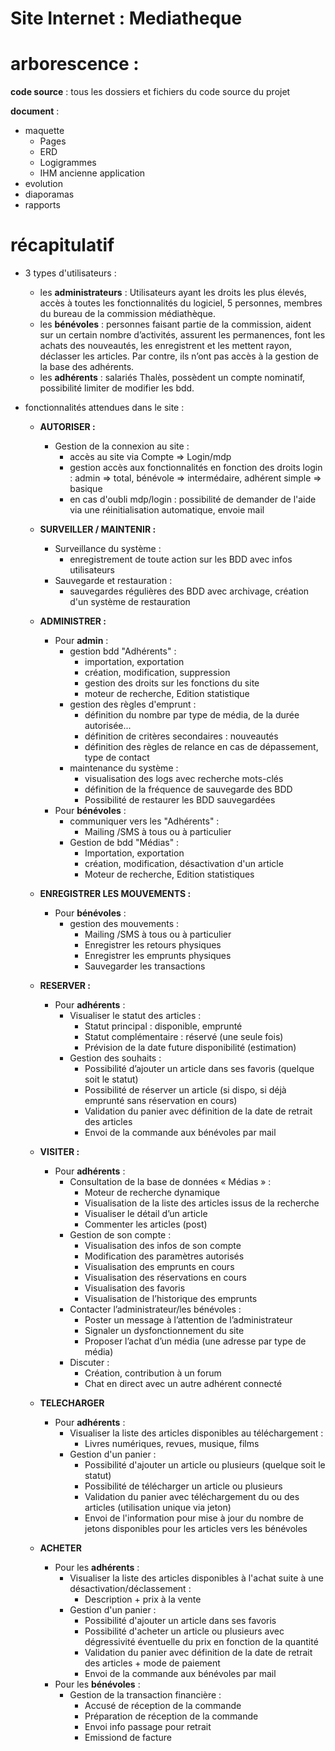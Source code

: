 # Site Internet : Mediatheque


# arborescence :

**code source** : tous les dossiers et fichiers du code source du projet

**document** : 
 - maquette
   - Pages
   - ERD
   - Logigrammes
   - IHM ancienne application
 - evolution
 - diaporamas
 - rapports
 
 
# récapitulatif

- 3 types d'utilisateurs :

    -  les **administrateurs** : Utilisateurs ayant les droits les plus élevés, accès à toutes les fonctionnalités du logiciel, 5 personnes, membres du bureau de la commission médiathèque.
    -  les **bénévoles** : personnes faisant partie de la commission, aident sur un certain nombre d’activités, assurent les permanences, font les achats des nouveautés, les enregistrent et les mettent rayon, déclasser les articles. Par contre, ils n’ont pas accès à la gestion de la base des adhérents.
    -  les **adhérents** : salariés Thalès, possèdent un compte nominatif, possibilité limiter de modifier les bdd.
      

- fonctionnalités attendues dans le site :

     - **AUTORISER :**
        - Gestion de la connexion au site :
          - accès au site via Compte =>  Login/mdp
          - gestion accès aux fonctionnalités en fonction des droits login : admin => total, bénévole => intermédaire, adhérent simple => basique
          - en cas d'oubli mdp/login : possibilité de demander de l'aide via une réinitialisation automatique, envoie mail
            
     - **SURVEILLER / MAINTENIR :**
        - Surveillance du système : 
          - enregistrement de toute action sur les BDD avec infos utilisateurs
        - Sauvegarde et restauration : 
          - sauvegardes régulières des BDD avec archivage, création d'un système de restauration
            
     - **ADMINISTRER :** 
        - Pour **admin** : 
          - gestion bdd "Adhérents" :
             - importation, exportation
             - création, modification, suppression
             - gestion des droits sur les fonctions du site
             - moteur de recherche, Edition statistique
          - gestion des règles d'emprunt :
             - définition du nombre par type de média, de la durée autorisée...
             - définition de critères secondaires : nouveautés
             - définition des règles de relance en cas de dépassement, type de contact
           - maintenance du système :
             - visualisation des logs avec recherche mots-clés
             - définition de la fréquence de sauvegarde des BDD
             - Possibilité de restaurer les BDD sauvegardées
        - Pour **bénévoles** : 
           - communiquer vers les "Adhérents" :
             - Mailing /SMS à tous ou à particulier
           - Gestion de bdd "Médias" :
             - Importation, exportation
             - création, modification, désactivation d'un article
             - Moteur de recherche, Edition statistiques 
              
     - **ENREGISTRER LES MOUVEMENTS :** 
        - Pour **bénévoles** : 
           - gestion des mouvements :
             - Mailing /SMS à tous ou à particulier
             - Enregistrer les retours physiques
             - Enregistrer les emprunts physiques
             - Sauvegarder les transactions  
             
     - **RESERVER :** 
        - Pour **adhérents** : 
           - Visualiser le statut des articles :
             - Statut principal : disponible, emprunté
             - Statut complémentaire : réservé (une seule fois)
             - Prévision de la date future disponibilité (estimation)
           - Gestion des souhaits :
             - Possibilité d’ajouter un article dans ses favoris (quelque soit le statut)
             - Possibilité de réserver un article (si dispo, si déjà emprunté sans réservation en cours)
             - Validation du panier avec définition de la date de retrait des articles
             - Envoi de la commande aux bénévoles par mail
             
     - **VISITER :** 
        - Pour **adhérents** : 
           - Consultation de la base de données « Médias » :
             - Moteur de recherche dynamique
             - Visualisation de la liste des articles issus de la recherche
             - Visualiser le détail d’un article
             - Commenter les articles (post)
           - Gestion de son compte :
             - Visualisation des infos de son compte
             - Modification des paramètres autorisés
             - Visualisation des emprunts en cours
             - Visualisation des réservations en cours
             - Visualisation des favoris
             - Visualisation de l’historique des emprunts
           - Contacter l’administrateur/les bénévoles :
             - Poster un message à l’attention de l’administrateur
             - Signaler un dysfonctionnement du site
             - Proposer l’achat d’un média (une adresse par type de média)
           - Discuter :
             - Création, contribution à un forum
             - Chat en direct avec un autre adhérent connecté
 
     - **TELECHARGER**
        - Pour **adhérents** :
           - Visualiser la liste des articles disponibles au téléchargement :
             - Livres numériques, revues, musique, films
           - Gestion d'un panier :
             - Possibilité d'ajouter un article ou plusieurs (quelque soit le statut)
             - Possibilité de télécharger un article ou plusieurs 
             - Validation du panier avec téléchargement du ou des articles (utilisation unique via jeton)
             - Envoi de l'information pour mise à jour du nombre de jetons disponibles pour les articles vers les bénévoles
                
     - **ACHETER**
        - Pour les **adhérents** :
           - Visualiser la liste des articles disponibles à l'achat suite à une désactivation/déclassement :
             - Description + prix à la vente
           - Gestion d'un panier :
             - Possibilité d'ajouter un article dans ses favoris 
             - Possibilité d'acheter un article ou plusieurs avec dégressivité éventuelle du prix en fonction de la quantité
             - Validation du panier avec définition de la date de retrait des articles + mode de paiement
             - Envoi de la commande aux bénévoles par mail
        - Pour les **bénévoles** :
           - Gestion de la transaction financière :
             - Accusé de réception de la commande
             - Préparation de réception de la commande
             - Envoi info passage pour retrait
             - Emissiond de facture
      
 
      
